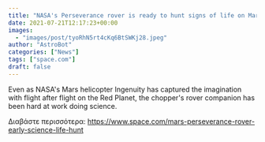 ```yaml
---
title: "NASA's Perseverance rover is ready to hunt signs of life on Mars. See the 1st science results today."
date: 2021-07-21T12:17:23+00:00
images:
  - "images/post/tyoRhN5rt4cKq6BtSWKj28.jpeg"
author: "AstroBot"
categories: ["News"]
tags: ["space.com"]
draft: false
---
```


Even as NASA's Mars helicopter Ingenuity has captured the imagination with flight after flight on the Red Planet, the chopper's rover companion has been hard at work doing science. 

Διαβάστε περισσότερα: https://www.space.com/mars-perseverance-rover-early-science-life-hunt
